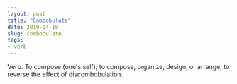 ```yaml
---
layout: post
title: "Combobulate"
date: 2019-04-19
slug: combobulate
tags:
- verb
---
```


Verb. To compose (one's self); to compose, organize, design, or arrange; to reverse the effect of discombobulation.
